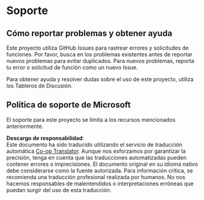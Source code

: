 <!--
CO_OP_TRANSLATOR_METADATA:
{
  "original_hash": "fdfc08baee91e402938a2b1f94fe0949",
  "translation_date": "2025-08-24T09:26:44+00:00",
  "source_file": "etc/SUPPORT.md",
  "language_code": "es"
}
-->
# Soporte

## Cómo reportar problemas y obtener ayuda  

Este proyecto utiliza GitHub Issues para rastrear errores y solicitudes de funciones. Por favor, busca en los problemas existentes antes de reportar nuevos problemas para evitar duplicados. Para nuevos problemas, reporta tu error o solicitud de función como un nuevo Issue.

Para obtener ayuda y resolver dudas sobre el uso de este proyecto, utiliza los Tableros de Discusión.

## Política de soporte de Microsoft  

El soporte para este proyecto se limita a los recursos mencionados anteriormente.

**Descargo de responsabilidad**:  
Este documento ha sido traducido utilizando el servicio de traducción automática [Co-op Translator](https://github.com/Azure/co-op-translator). Aunque nos esforzamos por garantizar la precisión, tenga en cuenta que las traducciones automatizadas pueden contener errores o imprecisiones. El documento original en su idioma nativo debe considerarse como la fuente autorizada. Para información crítica, se recomienda una traducción profesional realizada por humanos. No nos hacemos responsables de malentendidos o interpretaciones erróneas que puedan surgir del uso de esta traducción.